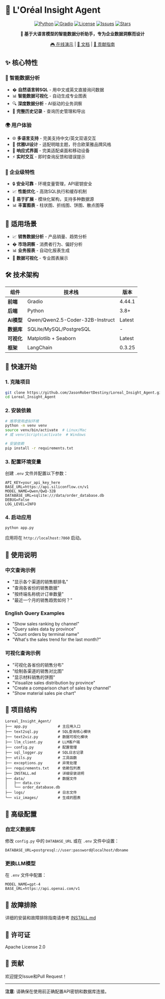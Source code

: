 # 🎯 L'Oréal Insight Agent 

<div align="center">

[![Python](https://img.shields.io/badge/Python-3.8%2B-blue)](https://python.org)
[![Gradio](https://img.shields.io/badge/Gradio-4.44.1-orange)](https://gradio.app)
[![License](https://img.shields.io/badge/License-MIT-green.svg)](LICENSE)
[![Issues](https://img.shields.io/github/issues/JasonRobertDestiny/Loreal_Insight_Agent)](https://github.com/JasonRobertDestiny/Loreal_Insight_Agent/issues)
[![Stars](https://img.shields.io/github/stars/JasonRobertDestiny/Loreal_Insight_Agent)](https://github.com/JasonRobertDestiny/Loreal_Insight_Agent/stargazers)

**🚀 基于大语言模型的智能数据分析助手，专为企业数据洞察而设计**

[🎮 在线演示]([https://your-demo-link.com](https://www.modelscope.cn/studios/JasonRobert/loreal-insight-agent/files)) | [📖 文档](https://deepwiki.com/JasonRobertDestiny/Loreal_Insight_Agent) | [🤝 贡献指南](CONTRIBUTING.md)

</div>

## ✨ 核心特性

### 🎯 智能数据分析
- �️ **自然语言转SQL** - 用中文或英文直接询问数据
- 📊 **智能数据可视化** - 自动生成专业图表
- 🔍 **深度数据分析** - AI驱动的业务洞察
- 📝 **完整历史记录** - 查询历史管理和导出

### 🌍 用户体验
- 🌐 **多语言支持** - 完美支持中文/英文双语交互
- 🎨 **优雅UI设计** - 适配明暗主题，符合欧莱雅品牌风格
- 📱 **响应式界面** - 完美适配桌面和移动设备
- ⚡ **实时交互** - 即时查询反馈和错误提示

### 🔧 企业级特性
- 🔒 **安全可靠** - 环境变量管理，API密钥安全
- 📈 **性能优化** - 高效SQL执行和缓存机制
- 🔄 **易于扩展** - 模块化架构，支持多种数据源
- 📊 **丰富图表** - 柱状图、折线图、饼图、散点图等

## 🎯 适用场景

- 📈 **销售数据分析** - 产品销量、趋势分析
- �️ **市场洞察** - 消费者行为、偏好分析  
- 📊 **业务报表** - 自动化报表生成
- 🎨 **数据可视化** - 专业图表展示

## 🛠️ 技术架构

| 组件 | 技术栈 | 版本 |
|------|--------|------|
| **前端** | Gradio | 4.44.1 |
| **后端** | Python | 3.8+ |
| **AI模型** | Qwen/Qwen2.5-Coder-32B-Instruct | Latest |
| **数据库** | SQLite/MySQL/PostgreSQL | - |
| **可视化** | Matplotlib + Seaborn | Latest |
| **框架** | LangChain | 0.3.25 |

## 🚀 快速开始

### 1. 克隆项目
```bash
git clone https://github.com/JasonRobertDestiny/Loreal_Insight_Agent.git
cd Loreal_Insight_Agent
```

### 2. 安装依赖
```bash
# 推荐使用虚拟环境
python -m venv venv
source venv/bin/activate  # Linux/Mac
# 或 venv\Scripts\activate  # Windows

# 安装依赖
pip install -r requirements.txt
```

### 3. 配置环境变量
创建 `.env` 文件并配置以下参数：
```env
API_KEY=your_api_key_here
BASE_URL=https://api.siliconflow.cn/v1
MODEL_NAME=Qwen/QwQ-32B
DATABASE_URL=sqlite:///data/order_database.db
DEBUG=False
LOG_LEVEL=INFO
```

### 4. 启动应用
```bash
python app.py
```

应用将在 `http://localhost:7860` 启动。

## 📖 使用说明

### 中文查询示例
- "显示各个渠道的销售额排名"
- "查询各省份的销售数据"
- "按终端名称统计订单数量"
- "最近一个月的销售趋势如何？"

### English Query Examples
- "Show sales ranking by channel"
- "Query sales data by province"
- "Count orders by terminal name"
- "What's the sales trend for the last month?"

### 可视化查询示例
- "可视化各省份的销售分布"
- "绘制各渠道的销售对比图"
- "显示材料销售的饼图"
- "Visualize sales distribution by province"
- "Create a comparison chart of sales by channel"
- "Show material sales pie chart"

## 📁 项目结构

```
Loreal_Insight_Agent/
├── app.py              # 主应用入口
├── text2sql.py         # SQL查询核心模块
├── text2viz.py         # 数据可视化模块
├── llm_client.py       # LLM客户端
├── config.py           # 配置管理
├── sql_logger.py       # SQL日志记录
├── utils.py            # 工具函数
├── exceptions.py       # 异常处理
├── requirements.txt    # 依赖包列表
├── INSTALL.md          # 详细安装说明
├── data/               # 数据文件
│   ├── data.csv
│   └── order_database.db
├── logs/               # 日志文件
└── viz_images/         # 生成的图表
```

## 🔧 高级配置

### 自定义数据库
修改 `config.py` 中的 `DATABASE_URL` 或在 `.env` 文件中设置：
```env
DATABASE_URL=postgresql://user:password@localhost/dbname
```

### 更换LLM模型
在 `.env` 文件中配置：
```env
MODEL_NAME=gpt-4
BASE_URL=https://api.openai.com/v1
```

## 🐛 故障排除

详细的安装和故障排除指南请参考 [INSTALL.md](INSTALL.md)

## 📄 许可证

Apache License 2.0

## 🤝 贡献

欢迎提交Issue和Pull Request！

---

**注意**: 请确保在使用前正确配置API密钥和数据库连接。
